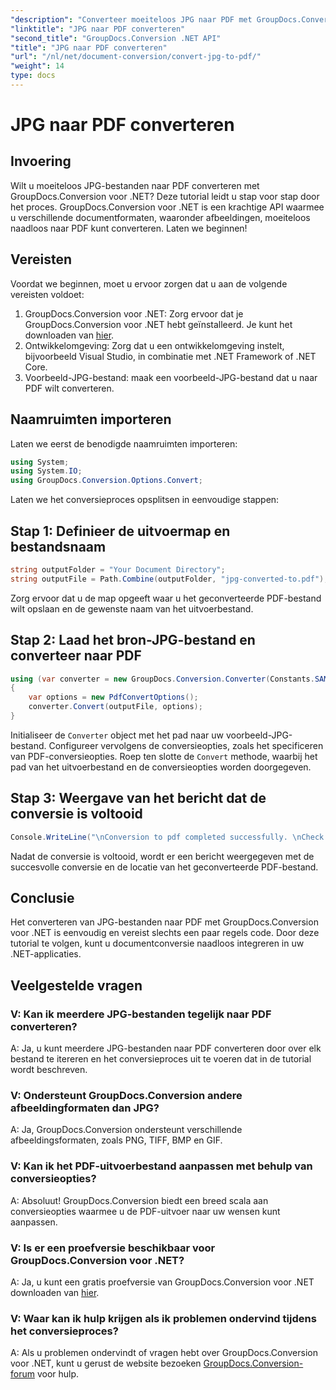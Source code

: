```yaml
---
"description": "Converteer moeiteloos JPG naar PDF met GroupDocs.Conversion voor .NET. Volg deze stapsgewijze handleiding voor naadloze documentconversie."
"linktitle": "JPG naar PDF converteren"
"second_title": "GroupDocs.Conversion .NET API"
"title": "JPG naar PDF converteren"
"url": "/nl/net/document-conversion/convert-jpg-to-pdf/"
"weight": 14
type: docs
---
```

# JPG naar PDF converteren

## Invoering

Wilt u moeiteloos JPG-bestanden naar PDF converteren met GroupDocs.Conversion voor .NET? Deze tutorial leidt u stap voor stap door het proces. GroupDocs.Conversion voor .NET is een krachtige API waarmee u verschillende documentformaten, waaronder afbeeldingen, moeiteloos naadloos naar PDF kunt converteren. Laten we beginnen!

## Vereisten

Voordat we beginnen, moet u ervoor zorgen dat u aan de volgende vereisten voldoet:

1. GroupDocs.Conversion voor .NET: Zorg ervoor dat je GroupDocs.Conversion voor .NET hebt geïnstalleerd. Je kunt het downloaden van [hier](https://releases.groupdocs.com/conversion/net/).
2. Ontwikkelomgeving: Zorg dat u een ontwikkelomgeving instelt, bijvoorbeeld Visual Studio, in combinatie met .NET Framework of .NET Core.
3. Voorbeeld-JPG-bestand: maak een voorbeeld-JPG-bestand dat u naar PDF wilt converteren.

## Naamruimten importeren

Laten we eerst de benodigde naamruimten importeren:

```csharp
using System;
using System.IO;
using GroupDocs.Conversion.Options.Convert;
```

Laten we het conversieproces opsplitsen in eenvoudige stappen:

## Stap 1: Definieer de uitvoermap en bestandsnaam

```csharp
string outputFolder = "Your Document Directory";
string outputFile = Path.Combine(outputFolder, "jpg-converted-to.pdf");
```

Zorg ervoor dat u de map opgeeft waar u het geconverteerde PDF-bestand wilt opslaan en de gewenste naam van het uitvoerbestand.

## Stap 2: Laad het bron-JPG-bestand en converteer naar PDF

```csharp
using (var converter = new GroupDocs.Conversion.Converter(Constants.SAMPLE_JPG))
{
    var options = new PdfConvertOptions();
    converter.Convert(outputFile, options);
}
```

Initialiseer de `Converter` object met het pad naar uw voorbeeld-JPG-bestand. Configureer vervolgens de conversieopties, zoals het specificeren van PDF-conversieopties. Roep ten slotte de `Convert` methode, waarbij het pad van het uitvoerbestand en de conversieopties worden doorgegeven.

## Stap 3: Weergave van het bericht dat de conversie is voltooid

```csharp
Console.WriteLine("\nConversion to pdf completed successfully. \nCheck output in {0}", outputFolder);
```

Nadat de conversie is voltooid, wordt er een bericht weergegeven met de succesvolle conversie en de locatie van het geconverteerde PDF-bestand.

## Conclusie

Het converteren van JPG-bestanden naar PDF met GroupDocs.Conversion voor .NET is eenvoudig en vereist slechts een paar regels code. Door deze tutorial te volgen, kunt u documentconversie naadloos integreren in uw .NET-applicaties.

## Veelgestelde vragen

### V: Kan ik meerdere JPG-bestanden tegelijk naar PDF converteren?

A: Ja, u kunt meerdere JPG-bestanden naar PDF converteren door over elk bestand te itereren en het conversieproces uit te voeren dat in de tutorial wordt beschreven.

### V: Ondersteunt GroupDocs.Conversion andere afbeeldingformaten dan JPG?

A: Ja, GroupDocs.Conversion ondersteunt verschillende afbeeldingsformaten, zoals PNG, TIFF, BMP en GIF.

### V: Kan ik het PDF-uitvoerbestand aanpassen met behulp van conversieopties?

A: Absoluut! GroupDocs.Conversion biedt een breed scala aan conversieopties waarmee u de PDF-uitvoer naar uw wensen kunt aanpassen.

### V: Is er een proefversie beschikbaar voor GroupDocs.Conversion voor .NET?

A: Ja, u kunt een gratis proefversie van GroupDocs.Conversion voor .NET downloaden van [hier](https://releases.groupdocs.com/).

### V: Waar kan ik hulp krijgen als ik problemen ondervind tijdens het conversieproces?

A: Als u problemen ondervindt of vragen hebt over GroupDocs.Conversion voor .NET, kunt u gerust de website bezoeken [GroupDocs.Conversion-forum](https://forum.groupdocs.com/c/conversion/11) voor hulp.